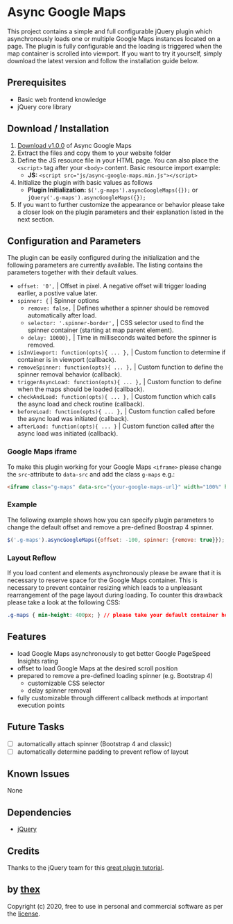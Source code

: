 # Async Google Maps
This project contains a simple and full configurable jQuery plugin which asynchronously loads one or multiple Google Maps instances located on a page. The plugin is fully configurable and the loading is triggered when the map container is scrolled into viewport. If you want to try it yourself, simply download the latest version and follow the installation guide below. 

## Prerequisites
* Basic web frontend knowledge
* jQuery core library

## Download / Installation
1. [Download v1.0.0](https://github.com/thexmanxyz/Async-Google-Maps/archive/v1.0.0.zip) of Async Google Maps
2. Extract the files and copy them to your website folder
3. Define the JS resource file in your HTML page. You can also place the `<script>` tag after your `<body>` content. Basic resource import example:
   * **JS:** `<script src="js/async-google-maps.min.js"></script>`
4. Initialize the plugin with basic values as follows
   * **Plugin Initialization:** `$('.g-maps').asyncGoogleMaps({});` or `jQuery('.g-maps').asyncGoogleMaps({});`
5. If you want to further customize the appearance or behavior please take a closer look on the plugin parameters and their explanation listed in the next section.

## Configuration and Parameters
The plugin can be easily configured during the initialization and the following parameters are currently available. The listing contains the parameters together with their default values.

- `offset: '0',` | Offset in pixel. A negative offset will trigger loading earlier, a postive value later.
- `spinner: {` | Spinner options
	- `remove: false,` | Defines whether a spinner should be removed automatically after load.
	- `selector: '.spinner-border',` | CSS selector used to find the spinner container (starting at map parent element). 
    - `delay: 10000},` | Time in milliseconds waited before the spinner is removed.
- `isInViewport: function(opts){ ... },` | Custom function to determine if container is in viewport (callback).
- `removeSpinner: function(opts){ ... },` | Custom function to define the spinner removal behavior (callback).
- `triggerAsyncLoad: function(opts){ ... },` | Custom function to define when the maps should be loaded (callback).
- `checkAndLoad: function(opts){ ... },` | Custom function which calls the async load and check routine (callback).
- `beforeLoad: function(opts){ ... },` | Custom function called before the async load was initiated (callback).
- `afterLoad: function(opts){ ... }` | Custom function called after the async load was initiated (callback).

### Google Maps iframe

To make this plugin working for your Google Maps `<iframe>` please change the `src`-attribute to `data-src` and add the class `g-maps` e.g.:

```HTML
<iframe class="g-maps" data-src="{your-google-maps-url}" width="100%" height="400" frameborder="0" style="border:0" allowfullscreen></iframe>
```

### Example

The following example shows how you can specify plugin parameters to change the default offset and remove a pre-defined Boostrap 4 spinner.

```Javascript
$('.g-maps').asyncGoogleMaps({offset: -100, spinner: {remove: true}});
```

### Layout Reflow

If you load content and elements asynchronously please be aware that it is necessary to reserve space for the Google Maps container. This is necessary to prevent container resizing which leads to a unpleasant rearrangement of the page layout during loading. To counter this drawback please take a look at the following CSS:

```CSS
.g-maps { min-height: 400px; } // please take your default container height

```

## Features

* load Google Maps asynchronously to get better Google PageSpeed Insights rating
* offset to load Google Maps at the desired scroll position
* prepared to remove a pre-defined loading spinner (e.g. Bootstrap 4)
  * customizable CSS selector
  * delay spinner removal
* fully customizable through different callback methods at important execution points

## Future Tasks
- [ ] automatically attach spinner (Bootstrap 4 and classic)
- [ ] automatically determine padding to prevent reflow of layout

## Known Issues
None

## Dependencies
* [jQuery](https://jquery.com/)

## Credits

Thanks to the jQuery team for this [great plugin tutorial](https://learn.jquery.com/plugins/basic-plugin-creation/).

## by [thex](https://github.com/thexmanxyz)
Copyright (c) 2020, free to use in personal and commercial software as per the [license](/LICENSE).
